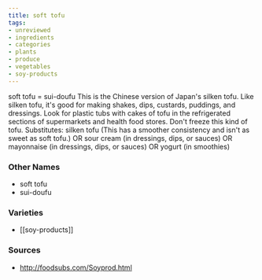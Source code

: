 ```yaml
---
title: soft tofu
tags:
- unreviewed
- ingredients
- categories
- plants
- produce
- vegetables
- soy-products
---
```

soft tofu = sui-doufu This is the Chinese version of Japan's silken tofu. Like silken tofu, it's good for making shakes, dips, custards, puddings, and dressings. Look for plastic tubs with cakes of tofu in the refrigerated sections of supermarkets and health food stores. Don't freeze this kind of tofu. Substitutes: silken tofu (This has a smoother consistency and isn't as sweet as soft tofu.) OR sour cream (in dressings, dips, or sauces) OR mayonnaise (in dressings, dips, or sauces) OR yogurt (in smoothies)

### Other Names

* soft tofu
* sui-doufu

### Varieties

* [[soy-products]]

### Sources
* http://foodsubs.com/Soyprod.html
